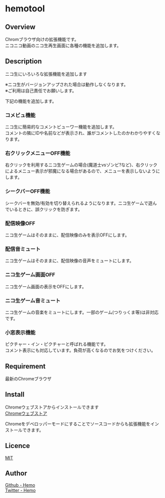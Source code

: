 # hemotool

## Overview

Chromブラウザ向けの拡張機能です。  
ニコニコ動画のニコ生再生画面に各種の機能を追加します。

## Description

ニコ生にいろいろな拡張機能を追加します

※ニコ生がバージョンアップされた場合は動作しなくなります。  
※ご利用は自己責任でお願いします。

下記の機能を追加します。

### コメビュ機能  
ニコ生に簡易的なコメントビューワー機能を追加します。  
コメントの隣にIDや名前などが表示され、誰がコメントしたのかわかりやすくなります。

### 右クリックメニューOFF機能  
右クリックを利用するニコ生ゲームの場合(魔道士vsゾンビ?など)、右クリックによるメニュー表示が邪魔になる場合があるので、メニューを表示しないようにします。

### シークバーOFF機能  
シークバーを無効/有効を切り替えられるようになります。ニコ生ゲームで遊んでいるときに、誤クリックを防ぎます。

### 配信映像OFF  
ニコ生ゲームはそのままに、配信映像のみを表示OFFにします。

### 配信音ミュート  
ニコ生ゲームはそのままに、配信映像の音声をミュートにします。

### ニコ生ゲーム画面OFF  
ニコ生ゲーム画面の表示をOFFにします。

### ニコ生ゲーム音ミュート  
ニコ生ゲームの音楽をミュートにします。一部のゲーム(つりっくま等)は非対応です。

### 小窓表示機能  
ピクチャー・イン・ピクチャーと呼ばれる機能です。  
コメント表示にも対応しています。負荷が高くなるのでお気をつけください。

## Requirement

最新のChromeブラウザ

## Install

Chromeウェブストアからインストールできます  
[Chromeウェブストア](https://chrome.google.com/webstore/detail/bakmgoejpahphkdcgeembmbkklggiocc/)

Chromeをデベロッパーモードにすることでソースコードからも拡張機能をインストールできます。

## Licence

[MIT](https://github.com/tcnksm/tool/blob/master/LICENCE)

## Author

[Github - Hemo](https://github.com/Hemo2525/)  
[Twitter - Hemo](https://twitter.com/hemo2525cat)
